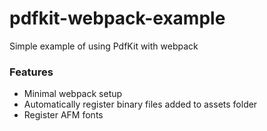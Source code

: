 # pdfkit-webpack-example

Simple example of using PdfKit with webpack

### Features
 - Minimal webpack setup
 - Automatically register binary files added to assets folder
 - Register AFM fonts
